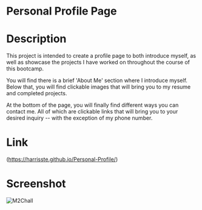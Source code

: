 # Personal Profile Page

# Description
This project is intended to create a profile page to both introduce myself, as well as showcase the projects I have worked on throughout the course of this bootcamp.

You will find there is a brief 'About Me' section where I introduce myself. Below that, you will find clickable images that will bring you to my resume and completed projects. 

At the bottom of the page, you will finally find different ways you can contact me. All of which are clickable links that will bring you to your desired inquiry -- with the exception of my phone number.

# Link
(https://harrisste.github.io/Personal-Profile/)

# Screenshot
![M2Chall](https://user-images.githubusercontent.com/126029841/229313161-47472522-bf60-49e6-af82-e719a6054f2d.PNG)
